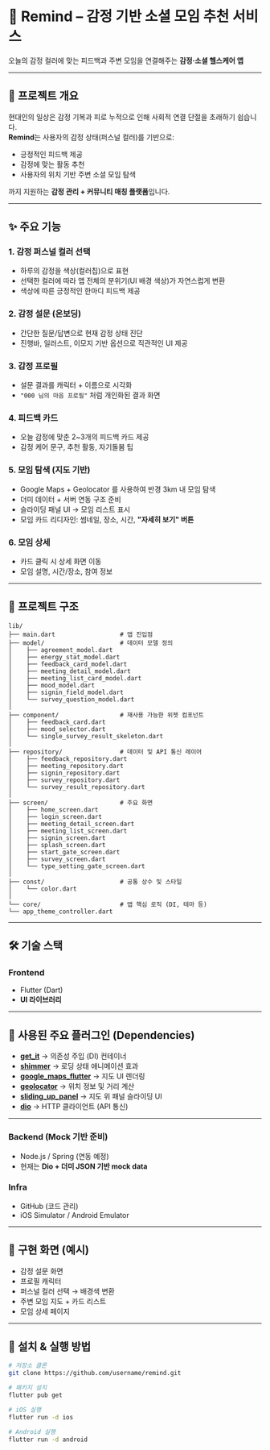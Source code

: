 # 🌱 Remind – 감정 기반 소셜 모임 추천 서비스

오늘의 감정 컬러에 맞는 피드백과 주변 모임을 연결해주는 **감정·소셜 헬스케어 앱**

---

## 📌 프로젝트 개요
현대인의 일상은 감정 기복과 피로 누적으로 인해 사회적 연결 단절을 초래하기 쉽습니다.  
**Remind**는 사용자의 감정 상태(퍼스널 컬러)를 기반으로:

- 긍정적인 피드백 제공  
- 감정에 맞는 활동 추천  
- 사용자의 위치 기반 주변 소셜 모임 탐색  

까지 지원하는 **감정 관리 + 커뮤니티 매칭 플랫폼**입니다.

---

## ✨ 주요 기능

### 1. 감정 퍼스널 컬러 선택
- 하루의 감정을 색상(컬러칩)으로 표현  
- 선택한 컬러에 따라 앱 전체의 분위기(UI 배경 색상)가 자연스럽게 변환  
- 색상에 따른 긍정적인 한마디 피드백 제공  

### 2. 감정 설문 (온보딩)
- 간단한 질문/답변으로 현재 감정 상태 진단  
- 진행바, 일러스트, 이모지 기반 옵션으로 직관적인 UI 제공  

### 3. 감정 프로필
- 설문 결과를 캐릭터 + 이름으로 시각화  
- `"000 님의 마음 프로필"` 처럼 개인화된 결과 화면  

### 4. 피드백 카드
- 오늘 감정에 맞춘 2~3개의 피드백 카드 제공  
- 감정 케어 문구, 추천 활동, 자기돌봄 팁  

### 5. 모임 탐색 (지도 기반)
- Google Maps + Geolocator 를 사용하여 반경 3km 내 모임 탐색  
- 더미 데이터 + 서버 연동 구조 준비  
- 슬라이딩 패널 UI → 모임 리스트 표시  
- 모임 카드 리디자인: 썸네일, 장소, 시간, **"자세히 보기" 버튼**  

### 6. 모임 상세
- 카드 클릭 시 상세 화면 이동  
- 모임 설명, 시간/장소, 참여 정보  

---
## 📂 프로젝트 구조
```
lib/
├── main.dart                  # 앱 진입점
├── model/                     # 데이터 모델 정의
│    ├── agreement_model.dart
│    ├── energy_stat_model.dart
│    ├── feedback_card_model.dart
│    ├── meeting_detail_model.dart
│    ├── meeting_list_card_model.dart
│    ├── mood_model.dart
│    ├── signin_field_model.dart
│    └── survey_question_model.dart
│
├── component/                 # 재사용 가능한 위젯 컴포넌트
│    ├── feedback_card.dart
│    ├── mood_selector.dart
│    └── single_survey_result_skeleton.dart
│
├── repository/                # 데이터 및 API 통신 레이어
│    ├── feedback_repository.dart
│    ├── meeting_repository.dart
│    ├── signin_repository.dart
│    ├── survey_repository.dart
│    └── survey_result_repository.dart
│
├── screen/                    # 주요 화면
│    ├── home_screen.dart
│    ├── login_screen.dart
│    ├── meeting_detail_screen.dart
│    ├── meeting_list_screen.dart
│    ├── signin_screen.dart
│    ├── splash_screen.dart
│    ├── start_gate_screen.dart
│    ├── survey_screen.dart
│    └── type_setting_gate_screen.dart
│
├── const/                     # 공통 상수 및 스타일
│    └── color.dart
│
└── core/                      # 앱 핵심 로직 (DI, 테마 등)
└── app_theme_controller.dart
```
---
## 🛠️ 기술 스택

### Frontend
- Flutter (Dart)  
- **UI 라이브러리**  
---

## 🔌 사용된 주요 플러그인 (Dependencies)

- **[get_it](https://pub.dev/packages/get_it)** → 의존성 주입 (DI) 컨테이너  
- **[shimmer](https://pub.dev/packages/shimmer)** → 로딩 상태 애니메이션 효과  
- **[google_maps_flutter](https://pub.dev/packages/google_maps_flutter)** → 지도 UI 렌더링  
- **[geolocator](https://pub.dev/packages/geolocator)** → 위치 정보 및 거리 계산  
- **[sliding_up_panel](https://pub.dev/packages/sliding_up_panel)** → 지도 위 패널 슬라이딩 UI  
- **[dio](https://pub.dev/packages/dio)** → HTTP 클라이언트 (API 통신)  

---
### Backend (Mock 기반 준비)
- Node.js / Spring (연동 예정)  
- 현재는 **Dio + 더미 JSON 기반 mock data**  

### Infra
- GitHub (코드 관리)  
- iOS Simulator / Android Emulator  

---

## 📱 구현 화면 (예시)
- 감정 설문 화면  
- 프로필 캐릭터  
- 퍼스널 컬러 선택 → 배경색 변환  
- 주변 모임 지도 + 카드 리스트  
- 모임 상세 페이지  



---

## 🚀 설치 & 실행 방법

```bash
# 저장소 클론
git clone https://github.com/username/remind.git

# 패키지 설치
flutter pub get

# iOS 실행
flutter run -d ios

# Android 실행
flutter run -d android
